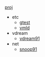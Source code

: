 [proj](https://github.com/snoopspy/proj.git)
  * etc
    * [gtest](https://github.com/snoopspy/gtest.git)
    * [vmld](http://github.com/snoopspy/vmld.git)
  * vdream
    * [vdream91](https://github.com/snoopspy/vdream91.git)
  * net
    * [snoop91](https://github.com/snoopspy/snoop91.git)

